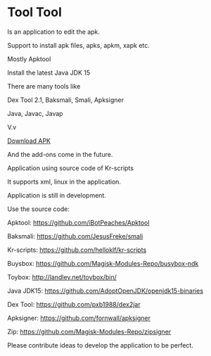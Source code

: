 # Tool Tool

Is an application to edit the apk.

Support to install apk files, apks, apkm, xapk etc.

Mostly Apktool

Install the latest Java JDK 15

There are many tools like

Dex Tool 2.1, Baksmali, Smali, Apksigner

Java, Javac, Javap

V.v

[Download APK](https://github.com/kakathic/Tool-Tool/releases/download/K1.1/Tool-Tool.apk)

And the add-ons come in the future.

Application using source code of Kr-scripts

It supports xml, linux in the application.

Application is still in development.


Use the source code:

Apktool: https://github.com/iBotPeaches/Apktool

Baksmali: https://github.com/JesusFreke/smali

Kr-scripts: https://github.com/helloklf/kr-scripts

Buysbox: https://github.com/Magisk-Modules-Repo/busybox-ndk

Toybox: http://landley.net/toybox/bin/

Java JDK15: https://github.com/AdoptOpenJDK/openjdk15-binaries

Dex Tool: https://github.com/pxb1988/dex2jar

Apksigner: https://github.com/fornwall/apksigner

Zip: https://github.com/Magisk-Modules-Repo/zipsigner


Please contribute ideas to develop the application to be perfect.
